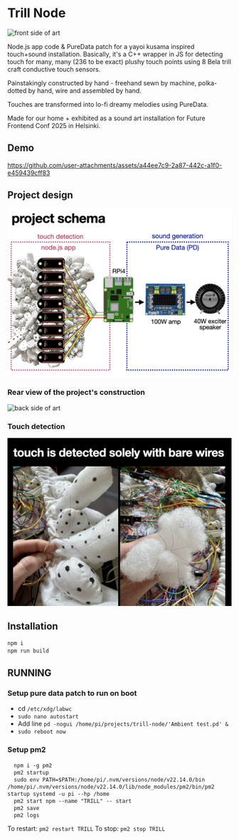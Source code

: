 # Trill Node

![front side of art](images/frontside.png)

Node.js app code & PureData patch for a yayoi kusama inspired touch+sound installation. Basically, it's a C++ wrapper in JS for detecting touch for many, many (236 to be exact) plushy touch points using 8 Bela trill craft conductive touch sensors.

Painstakingly constructed by hand - freehand sewn by machine, polka-dotted by hand, wire and assembled by hand.

Touches are transformed into lo-fi dreamy melodies using PureData.

Made for our home + exhibited as a sound art installation for Future Frontend Conf 2025 in Helsinki.

## Demo

https://github.com/user-attachments/assets/a44ee7c9-2a87-442c-a1f0-e459439cff83

## Project design

![project schema](images/schema.png)

### Rear view of the project's construction
![back side of art](images/backside.png)

### Touch detection
![how touch is handled](images/howtouched.png)

## Installation

```bash
npm i
npm run build
```

## RUNNING

### Setup pure data patch to run on boot

- cd `/etc/xdg/labwc`
- `sudo nano autostart`
- Add line `pd -nogui /home/pi/projects/trill-node/'Ambient test.pd' &`
- `sudo reboot now`

### Setup pm2

```shell
  npm i -g pm2
  pm2 startup
  sudo env PATH=$PATH:/home/pi/.nvm/versions/node/v22.14.0/bin /home/pi/.nvm/versions/node/v22.14.0/lib/node_modules/pm2/bin/pm2 startup systemd -u pi --hp /home
  pm2 start npm --name "TRILL" -- start
  pm2 save
  pm2 logs
```

To restart: `pm2 restart TRILL`
To stop: `pm2 stop TRILL`
